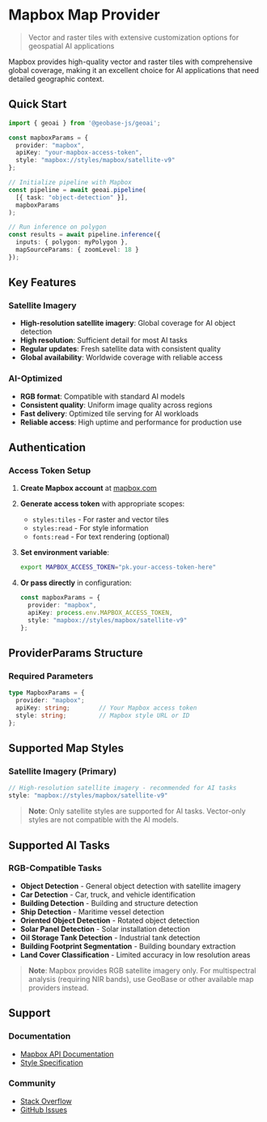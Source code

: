 # Mapbox Map Provider

> Vector and raster tiles with extensive customization options for geospatial AI applications

Mapbox provides high-quality vector and raster tiles with comprehensive global coverage, making it an excellent choice for AI applications that need detailed geographic context.

## Quick Start

```typescript
import { geoai } from '@geobase-js/geoai';

const mapboxParams = {
  provider: "mapbox",
  apiKey: "your-mapbox-access-token",
  style: "mapbox://styles/mapbox/satellite-v9"
};

// Initialize pipeline with Mapbox
const pipeline = await geoai.pipeline(
  [{ task: "object-detection" }],
  mapboxParams
);

// Run inference on polygon
const results = await pipeline.inference({
  inputs: { polygon: myPolygon },
  mapSourceParams: { zoomLevel: 18 }
});
```

## Key Features

### Satellite Imagery
- **High-resolution satellite imagery**: Global coverage for AI object detection
- **High resolution**: Sufficient detail for most AI tasks
- **Regular updates**: Fresh satellite data with consistent quality
- **Global availability**: Worldwide coverage with reliable access

### AI-Optimized
- **RGB format**: Compatible with standard AI models
- **Consistent quality**: Uniform image quality across regions  
- **Fast delivery**: Optimized tile serving for AI workloads
- **Reliable access**: High uptime and performance for production use

<!-- Todo : need to confirm these authentication step -->
## Authentication

### Access Token Setup

1. **Create Mapbox account** at [mapbox.com](https://account.mapbox.com/)
2. **Generate access token** with appropriate scopes:
   - `styles:tiles` - For raster and vector tiles
   - `styles:read` - For style information
   - `fonts:read` - For text rendering (optional)

3. **Set environment variable**:
   ```bash
   export MAPBOX_ACCESS_TOKEN="pk.your-access-token-here"
   ```

4. **Or pass directly** in configuration:
   ```typescript
   const mapboxParams = {
     provider: "mapbox",
     apiKey: process.env.MAPBOX_ACCESS_TOKEN,
     style: "mapbox://styles/mapbox/satellite-v9"
   };
   ```


## ProviderParams Structure

### Required Parameters
```typescript
type MapboxParams = {
  provider: "mapbox";
  apiKey: string;        // Your Mapbox access token
  style: string;         // Mapbox style URL or ID
};
```

## Supported Map Styles

### Satellite Imagery (Primary)
```typescript
// High-resolution satellite imagery - recommended for AI tasks
style: "mapbox://styles/mapbox/satellite-v9"
```

> **Note**: Only satellite styles are supported for AI tasks. Vector-only styles are not compatible with the AI models.

## Supported AI Tasks

### RGB-Compatible Tasks
- **Object Detection** - General object detection with satellite imagery
- **Car Detection** - Car, truck, and vehicle identification
- **Building Detection** - Building and structure detection
- **Ship Detection** - Maritime vessel detection
- **Oriented Object Detection** - Rotated object detection
- **Solar Panel Detection** - Solar installation detection
- **Oil Storage Tank Detection** - Industrial tank detection
- **Building Footprint Segmentation** - Building boundary extraction
- **Land Cover Classification** - Limited accuracy in low resolution areas


> **Note**: Mapbox provides RGB satellite imagery only. For multispectral analysis (requiring NIR bands), use GeoBase or other available map providers instead.


<!-- Todo : add integeration example for both node js and react -->
<!-- 
## Integration Examples

### React Integration
```typescript
import { useEffect, useState } from 'react';
import { GeoAI } from '@geobase/geoai';

const MapboxAIComponent = () => {
  const [detections, setDetections] = useState([]);
  
  useEffect(() => {
    const geoAI = new GeoAI({
      provider: 'mapbox',
      accessToken: process.env.REACT_APP_MAPBOX_TOKEN
    });
    
    const runDetection = async () => {
      const results = await geoAI.detectVehicles({
        bbox: [-122.4194, 37.7749, -122.4094, 37.7849]
      });
      setDetections(results.features);
    };
    
    runDetection();
  }, []);
  
  return (
    <div>
      <h3>Detected Vehicles: {detections.length}</h3>
      {/* Render detections */}
    </div>
  );
};
```

### Node.js Backend
```typescript
import express from 'express';
import { GeoAI } from '@geobase/geoai';

const app = express();
const geoAI = new GeoAI({
  provider: 'mapbox',
  accessToken: process.env.MAPBOX_ACCESS_TOKEN
});

app.post('/detect-objects', async (req, res) => {
  try {
    const { bbox, task } = req.body;
    
    const results = await geoAI[task]({ bbox });
    
    res.json({
      success: true,
      count: results.features.length,
      data: results
    });
  } catch (error) {
    res.status(500).json({
      success: false,
      error: error.message
    });
  }
});
``` -->

## Support

### Documentation
- [Mapbox API Documentation](https://docs.mapbox.com/)
- [Style Specification](https://docs.mapbox.com/mapbox-gl-js/style-spec/)

### Community
- [Stack Overflow](https://stackoverflow.com/questions/tagged/mapbox)
- [GitHub Issues](https://github.com/mapbox/mapbox-gl-js/issues)
